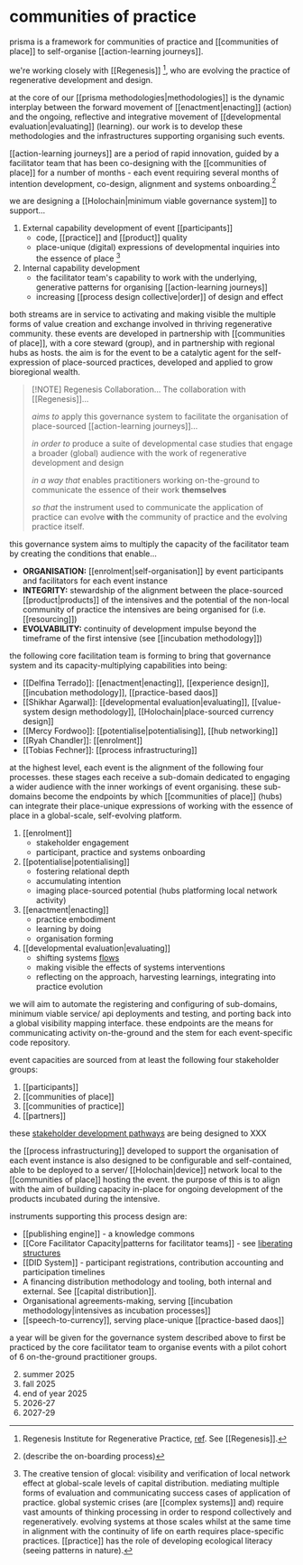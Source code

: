 
# communities of practice
prisma is a framework for communities of practice and [[communities of place]] to self-organise [[action-learning journeys]].

we're working closely with [[Regenesis]] [^1], who are evolving the practice of regenerative development and design. 

at the core of our [[prisma methodologies|methodologies]] is the dynamic interplay between the forward movement of [[enactment|enacting]] (action) and the ongoing, reflective and integrative movement of [[developmental evaluation|evaluating]] (learning). our work is to develop these methodologies and the infrastructures supporting organising such events. 

[[action-learning journeys]] are a period of rapid innovation, guided by a facilitator team that has been co-designing with the [[communities of place]] for a number of months - each event requiring several months of intention development, co-design, alignment and systems onboarding.[^2] 

we are designing a [[Holochain|minimum viable governance system]] to support...

1. External capability development of event [[participants]]
	- code, [[practice]] and [[product]] quality
	- place-unique (digital) expressions of developmental inquiries into the essence of place [^3]
2. Internal capability development
	- the facilitator team's capability to work with the underlying, generative patterns for organising [[action-learning journeys]] 
	- increasing [[process design collective|order]] of design and effect

both streams are in service to activating and making visible the multiple forms of value creation and exchange involved in thriving regenerative community. these events are developed in partnership with [[communities of place]], with a core steward (group), and in partnership with regional hubs as hosts. the aim is for the event to be a catalytic agent for the self-expression of place-sourced practices, developed and applied to grow bioregional wealth. 


> [!NOTE] Regenesis Collaboration... 
> The collaboration with [[Regenesis]]... 
> 
> *aims to* apply this governance system to facilitate the organisation of place-sourced [[action-learning journeys]]…
> 
> *in order to* produce a suite of developmental case studies that engage a broader (global) audience with the work of regenerative development and design
> 
> *in a way that* enables practitioners working on-the-ground to communicate the essence of their work **themselves** 
> 
> *so that* the instrument used to communicate the application of practice can evolve **with** the community of practice and the evolving practice itself. 

this governance system aims to multiply the capacity of the facilitator team by creating the conditions that enable...

- **ORGANISATION:** [[enrolment|self-organisation]] by event participants and facilitators for each event instance
- **INTEGRITY:** stewardship of the alignment between the place-sourced [[product|products]] of the intensives and the potential of the non-local community of practice the intensives are being organised for (i.e. [[resourcing]])
- **EVOLVABILITY:** continuity of development impulse beyond the timeframe of the first intensive (see [[incubation methodology]])

the following core facilitation team is forming to bring that governance system and its capacity-multiplying capabilities into being:

- [[Delfina Terrado]]: [[enactment|enacting]], [[experience design]], [[incubation methodology]], [[practice-based daos]]
- [[Shikhar Agarwal]]: [[developmental evaluation|evaluating]], [[value-system design methodology]], [[Holochain|place-sourced currency design]]
- [[Mercy Fordwoo]]: [[potentialise|potentialising]], [[hub networking]]
- [[Ryah Chandler]]: [[enrolment]]
- [[Tobias Fechner]]: [[process infrastructuring]]

at the highest level, each event is the alignment of the following four processes. these stages each receive a sub-domain dedicated to engaging a wider audience with the inner workings of event organising. these sub-domains become the endpoints by which [[communities of place]] (hubs) can integrate their place-unique expressions of working with the essence of place in a global-scale, self-evolving platform.

1. [[enrolment]] 
	- stakeholder engagement
	- participant, practice and systems onboarding
2. [[potentialise|potentialising]] 
	- fostering relational depth
	- accumulating intention
	- imaging place-sourced potential (hubs platforming local network activity)
3. [[enactment|enacting]] 
	- practice embodiment
	- learning by doing
	- organisation forming
4. [[developmental evaluation|evaluating]]
	- shifting systems [flows](https://metacurrency.org/faq/#qaef-1035)
	- making visible the effects of systems interventions 
	- reflecting on the approach, harvesting learnings, integrating into practice evolution

we will aim to automate the registering and configuring of sub-domains, minimum viable service/ api deployments and testing, and porting back into a global visibility mapping interface. these endpoints are the means for communicating activity on-the-ground and the stem for each event-specific code repository.

event capacities are sourced from at least the following four stakeholder groups:

1. [[participants]]
2. [[communities of place]]
3. [[communities of practice]]
4. [[partners]]

these [stakeholder development pathways](https://register.prisma.events) are being designed to XXX

the [[process infrastructuring]] developed to support the organisation of each event instance is also designed to be configurable and self-contained, able to be deployed to a server/ [[Holochain|device]] network local to the [[communities of place]] hosting the event. the purpose of this is to align with the aim of building capacity in-place for ongoing development of the products incubated during the intensive. 

instruments supporting this process design are:

- [[publishing engine]] - a knowledge commons
- [[Core Facilitator Capacity|patterns for facilitator teams]] - see [liberating structures](https://www.liberatingstructures.com/)
- [[DID System]] - participant registrations, contribution accounting and participation timelines
- A financing distribution methodology and tooling, both internal and external. See [[capital distribution]].
- Organisational agreements-making, serving [[incubation methodology|intensives as incubation processes]]
- [[speech-to-currency]], serving place-unique [[practice-based daos]]

a year will be given for the governance system described above to first be practiced by the core facilitator team to organise events with a pilot cohort of 6 on-the-ground practitioner groups.

2. summer 2025
3. fall 2025
4. end of year 2025
5. 2026-27
6. 2027-29

[^1]: Regenesis Institute for Regenerative Practice, [ref](https://regenerat.es/). See [[Regenesis]].
[^2]: (describe the on-boarding process)
[^3]: The creative tension of glocal: visibility and verification of local network effect at global-scale levels of capital distribution. mediating multiple forms of evaluation and communicating success cases of application of practice. global systemic crises (are [[complex systems]] and) require vast amounts of thinking processing in order to respond collectively and regeneratively. evolving systems at those scales whilst at the same time in alignment with the continuity of life on earth requires place-specific practices. [[practice]] has the role of developing ecological literacy (seeing patterns in nature).